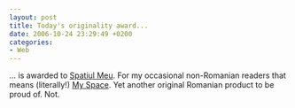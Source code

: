 ```yaml
---
layout: post
title: Today's originality award...
date: 2006-10-24 23:29:49 +0200
categories:
- Web
---
```

<p>... is awarded to <a href="http://www.spatiulmeu.com">Spatiul Meu</a>. For my occasional non-Romanian readers that means (literally!) <a href="http://www.myspace.com">My Space</a>. Yet another original Romanian product to be proud of. Not.</p>
